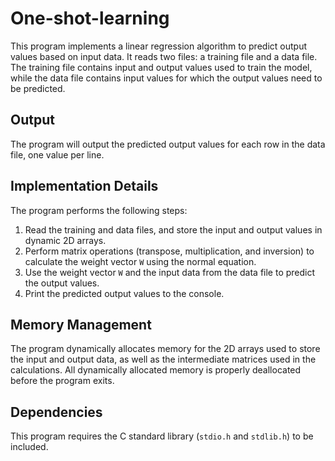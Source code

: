 # One-shot-learning

This program implements a linear regression algorithm to predict output values based on input data. It reads two files: a training file and a data file. The training file contains input and output values used to train the model, while the data file contains input values for which the output values need to be predicted.

## Output

The program will output the predicted output values for each row in the data file, one value per line.

## Implementation Details

The program performs the following steps:

1. Read the training and data files, and store the input and output values in dynamic 2D arrays.
2. Perform matrix operations (transpose, multiplication, and inversion) to calculate the weight vector `W` using the normal equation.
3. Use the weight vector `W` and the input data from the data file to predict the output values.
4. Print the predicted output values to the console.

## Memory Management

The program dynamically allocates memory for the 2D arrays used to store the input and output data, as well as the intermediate matrices used in the calculations. All dynamically allocated memory is properly deallocated before the program exits.

## Dependencies

This program requires the C standard library (`stdio.h` and `stdlib.h`) to be included.